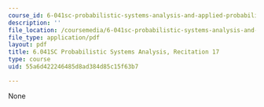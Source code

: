 ```yaml
---
course_id: 6-041sc-probabilistic-systems-analysis-and-applied-probability-fall-2013
description: ''
file_location: /coursemedia/6-041sc-probabilistic-systems-analysis-and-applied-probability-fall-2013/55a6d422246485d8ad384d85c15f63b7_MIT6_041SCF13_rec17.pdf
file_type: application/pdf
layout: pdf
title: 6.041SC Probabilistic Systems Analysis, Recitation 17
type: course
uid: 55a6d422246485d8ad384d85c15f63b7

---
```

None
